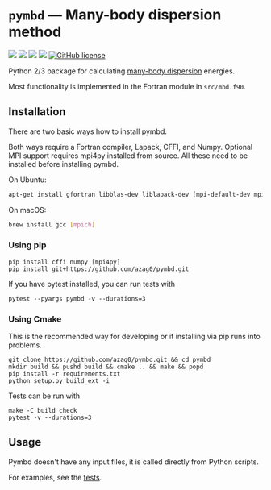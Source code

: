 # `pymbd` — Many-body dispersion method

[![](https://travis-ci.org/azag0/pymbd.svg?branch=dev)](https://travis-ci.org/azag0/pymbd)
![](https://img.shields.io/codecov/c/github/azag0/pymbd/dev.svg)
![](https://img.shields.io/badge/Python-2.7-brightgreen.svg)
![](https://img.shields.io/badge/Python-3.6-brightgreen.svg)
[![GitHub license](https://img.shields.io/github/license/azag0/pymbd.svg)](https://github.com/azag0/pymbd/blob/master/LICENSE)

Python 2/3 package for calculating [many-body dispersion](http://dx.doi.org/10.1063/1.4865104) energies.

Most functionality is implemented in the Fortran module in `src/mbd.f90`.

## Installation

There are two basic ways how to install pymbd.

Both ways require a Fortran compiler, Lapack, CFFI, and Numpy. Optional MPI support requires mpi4py installed from source. All these need to be installed before installing pymbd.

On Ubuntu:

```bash
apt-get install gfortran libblas-dev liblapack-dev [mpi-default-dev mpi-default-bin]
```

On macOS:

```bash
brew install gcc [mpich]
```

### Using pip

```
pip install cffi numpy [mpi4py]
pip install git+https://github.com/azag0/pymbd.git
```

If you have pytest installed, you can run tests with

```
pytest --pyargs pymbd -v --durations=3
```

### Using Cmake

This is the recommended way for developing or if installing via pip runs into problems.

```
git clone https://github.com/azag0/pymbd.git && cd pymbd
mkdir build && pushd build && cmake .. && make && popd
pip install -r requirements.txt
python setup.py build_ext -i
```

Tests can be run with

```
make -C build check
pytest -v --durations=3
```

## Usage

Pymbd doesn't have any input files, it is called directly from Python scripts. 

For examples, see the [tests](https://github.com/azag0/pymbd/blob/master/pymbd/test_pymbd.py).
